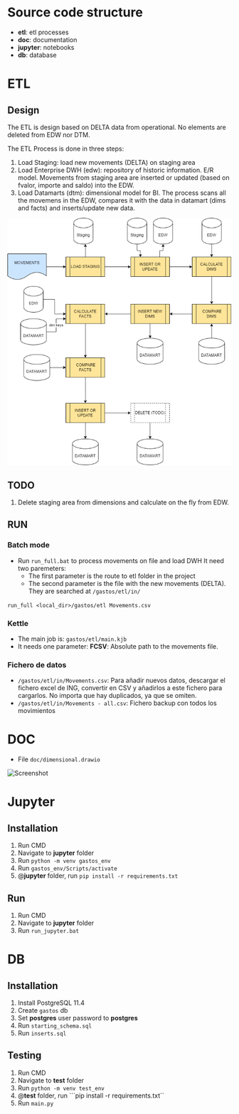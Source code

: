 # Source code structure

- **etl**: etl processes
- **doc**: documentation
- **jupyter**: notebooks
- **db**: database 

# ETL

## Design

The ETL is design based on DELTA data from operational. No elements are deleted from EDW nor DTM.

The ETL Process is done in three steps:

1. Load Staging: load new movements (DELTA) on staging area
2. Load Enterprise DWH (edw): repository of historic information. E/R model. Movements from staging area
are inserted or updated (based on fvalor, importe and saldo) into the EDW.
3. Load Datamarts (dtm): dimensional model for BI. The process scans all the movemens in the EDW, compares it
with the data in datamart (dims and facts) and inserts/update new data.

![Screenshot](doc/ETL_Process.png)

## TODO
1. Delete staging area from dimensions and calculate on the fly from EDW. 

## RUN

### Batch mode

- Run ```run_full.bat``` to process movements on file and load DWH
It need two paremeters:
	- The first parameter is the route to etl folder in the project 
	- The second parameter is the file with the new movements (DELTA). They are searched at ```/gastos/etl/in/```

```run_full <local_dir>/gastos/etl Movements.csv```

### Kettle
- The main job is: ```gastos/etl/main.kjb```
- It needs one parameter: **FCSV**: Absolute path to the movements file.

### Fichero de datos
- ```/gastos/etl/in/Movements.csv```: Para añadir nuevos datos, descargar el fichero excel de ING, convertir en CSV y añadirlos a este fichero para cargarlos. No importa que hay duplicados, ya que se omiten.
- ```/gastos/etl/in/Movements - all.csv```: Fichero backup con todos los movimientos

# DOC
- File ```doc/dimensional.drawio```

![Screenshot](doc/dimensional.drawio.png)


# Jupyter

## Installation

1. Run CMD
2. Navigate to **jupyter** folder
3. Run ```python -m venv gastos_env```
4. Run ```gastos_env/Scripts/activate```
5. @**jupyter** folder, run ```pip install -r requirements.txt```

## Run

1. Run CMD
2. Navigate to **jupyter** folder
3. Run ```run_jupyter.bat```

# DB

## Installation

1. Install PostgreSQL 11.4
2. Create ```gastos``` db 
3. Set **postgres** user password to **postgres**
3. Run ```starting_schema.sql```
4. Run ```inserts.sql```

## Testing

1. Run CMD
2. Navigate to **test** folder
3. Run ```python -m venv test_env```
4. @**test** folder, run ```pip install -r requirements.txt``
5. Run ```main.py```

